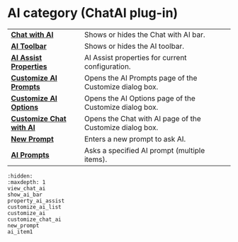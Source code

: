 # AI category  (ChatAI plug-in)

|     |     |
| --- | --- |
| **[Chat with AI](view_chat_ai)** | Shows or hides the Chat with AI bar. |
| **[AI Toolbar](show_ai_bar)** | Shows or hides the AI toolbar. |
| **[AI Assist Properties](property_ai_assist)** | AI Assist properties for current configuration. |
| **[Customize AI Prompts](customize_ai_list)** | Opens the AI Prompts page of the Customize dialog box. |
| **[Customize AI Options](customize_ai)** | Opens the AI Options page of the Customize dialog box. |
| **[Customize Chat with AI](customize_chat_ai)** | Opens the Chat with AI page of the Customize dialog box. |
| **[New Prompt](new_prompt)** | Enters a new prompt to ask AI. |
| **[AI Prompts](ai_item1)** | Asks a specified AI prompt (multiple items). |


```{toctree}
:hidden:
:maxdepth: 1
view_chat_ai
show_ai_bar
property_ai_assist
customize_ai_list
customize_ai
customize_chat_ai
new_prompt
ai_item1
```
